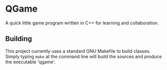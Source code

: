 
# QGame

A quick little game program written in C++ for learning and collaboration.


## Building

This project currently uses a standard GNU Makefile to build classes. Simply
typing `make` at the command line will build the sources and produce the
executable 'qgame'.
